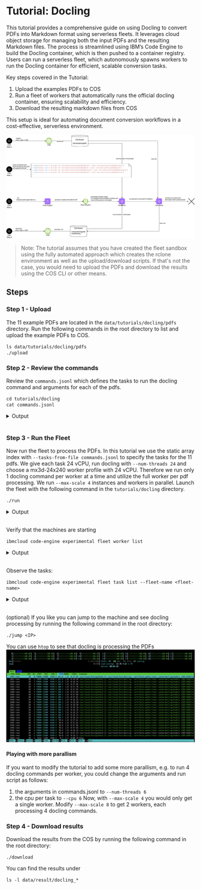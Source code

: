 # Tutorial: Docling

This tutorial provides a comprehensive guide on using Docling to convert PDFs into Markdown format using serverless fleets. It leverages cloud object storage for managing both the input PDFs and the resulting Markdown files. The process is streamlined using IBM’s Code Engine to build the Docling container, which is then pushed to a container registry. Users can run a serverless fleet, which autonomously spawns workers to run the Docling container for efficient, scalable conversion tasks.

Key steps covered in the Tutorial:
1. Upload the examples PDFs to COS
2. Run a fleet of workers that automatically runs the official docling container, ensuring scalability and efficiency.
4. Download the resulting markdown files from COS

This setup is ideal for automating document conversion workflows in a cost-effective, serverless environment.


![](../../images/examples_docling_flow.png)

> Note: The tutorial assumes that you have created the fleet sandbox using the fully automated approach which creates the rclone environment as well as the upload/download scripts. If that's not the case, you would need to upload the PDFs and download the results using the COS CLI or other means.

## Steps


### Step 1 - Upload

The 11 example PDFs are located in the `data/tutorials/docling/pdfs` directory. Run the following commands in the root directory to list and upload the example PDFs to COS.
```
ls data/tutorials/docling/pdfs
./upload
```

### Step 2 - Review the commands

Review the `commands.jsonl` which defines the tasks to run the docling command and arguments for each of the pdfs.
```
cd tutorials/docling
cat commands.jsonl
```

<a name="Output"></a>
<details>
  <summary>Output</summary>

```
➜  cat commands.jsonl

{ "command":"docling", "args": ["--num-threads", "24", "/mnt/ce/data/tutorials/docling/pdfs/2203.01017v2.pdf", "--output", "/mnt/ce/data/result/docling_2203.01017v2.pdf.md" ]}
{ "command":"docling", "args": ["--num-threads", "24", "/mnt/ce/data/tutorials/docling/pdfs/2206.01062.pdf", "--output", "/mnt/ce/data/result/docling_2206.01062.pdf.md" ]}
{ "command":"docling", "args": ["--num-threads", "24", "/mnt/ce/data/tutorials/docling/pdfs/2305.03393v1-pg9.pdf", "--output", "/mnt/ce/data/result/docling_2305.03393v1-pg9.pdf.md" ]}
{ "command":"docling", "args": ["--num-threads", "24", "/mnt/ce/data/tutorials/docling/pdfs/2305.03393v1.pdf", "--output", "/mnt/ce/data/result/docling_2305.03393v1.pdf.md" ]}
{ "command":"docling", "args": ["--num-threads", "24", "/mnt/ce/data/tutorials/docling/pdfs/amt_handbook_sample.pdf", "--output", "/mnt/ce/data/result/docling_amt_handbook_sample.pdf.md" ]}
{ "command":"docling", "args": ["--num-threads", "24", "/mnt/ce/data/tutorials/docling/pdfs/code_and_formula.pdf", "--output", "/mnt/ce/data/result/docling_code_and_formula.pdf.md" ]}
{ "command":"docling", "args": ["--num-threads", "24", "/mnt/ce/data/tutorials/docling/pdfs/picture_classification.pdf", "--output", "/mnt/ce/data/result/docling_picture_classification.pdf.md" ]}
{ "command":"docling", "args": ["--num-threads", "24", "/mnt/ce/data/tutorials/docling/pdfs/redp5110_sampled.pdf", "--output", "/mnt/ce/data/result/docling_redp5110_sampled.pdf.md" ]}
{ "command":"docling", "args": ["--num-threads", "24", "/mnt/ce/data/tutorials/docling/pdfs/right_to_left_01.pdf", "--output", "/mnt/ce/data/result/docling_right_to_left_01.pdf.md" ]}
{ "command":"docling", "args": ["--num-threads", "24", "/mnt/ce/data/tutorials/docling/pdfs/right_to_left_02.pdf", "--output", "/mnt/ce/data/result/docling_right_to_left_02.pdf.md" ]}
{ "command":"docling", "args": ["--num-threads", "24", "/mnt/ce/data/tutorials/docling/pdfs/right_to_left_03.pdf", "--output", "/mnt/ce/data/result/docling_right_to_left_03.pdf.md" ]}
```
</details>
<br/>

### Step 3 - Run the Fleet

Now run the fleet to process the PDFs. In this tutorial we use the static array index with `--tasks-from-file commands.jsonl` to specify the tasks for the 11 pdfs. We give each task 24 vCPU, run docling with `--num-threads 24` and choose a mx3d-24x240 worker profile with 24 vCPU. Therefore we run only 1 docling command per worker at a time and utilize the full worker per pdf processing. We run `--max-scale 4` instances and workers in parallel. Launch the fleet with the following command in the `tutorials/docling` directory.
```
./run
```

<a name="Output"></a>
<details>
  <summary>Output</summary>

```
➜  docling ./run
using image: de.icr.io/ce--fleet-docling/docling
ibmcloud code-engine experimental fleet run --name fleet-0eb02f2f-1
  --image de.icr.io/ce--fleet-docling/docling
  --registry-secret fleet-registry-secret
  --worker-profile mx3d-24x240
  --max-scale 4
  --tasks-from-file commands.jsonl
  --cpu 24
  --memory 240G
Preparing your tasks: ⠼ Please wait...took 11.233582 seconds.
Preparing your tasks: ⠴ Please wait...
COS Bucket used 'ce-fleet-sandbox-data-fbfdde1d'...
Launching fleet 'fleet-0eb02f2f-1'...
Current fleet status 'Launching'...
OK
Getting Fleet 'fleet-0eb02f2f-1'...
OK

Name:          fleet-0eb02f2f-1
Status:        provisioning
Age:           0s
Created:       2025-04-30T08:56:58+02:00
Project Name:  ce-fleet-sandbox--ce-project
ID:            a73a8ed0-fe7d-4335-971d-f9932516b4d3

Task Summary:
  Tasks:                 11
  Instances:             4
  Workers:               4
  Instances per Worker:  1
```
</details>
<br/>


Verify that the machines are starting
```
ibmcloud code-engine experimental fleet worker list
```
<a name="Output"></a>
<details>
  <summary>Output</summary>

```
➜  serverless-fleets ibmcloud ce exp fleet worker list
Listing serverless fleet workers...
OK

Name                           Status   IP            Zone     Age  Profile      Fleet Name
fleet-0eb02f2f-10000-80223816  running  10.243.0.116  eu-de-1  78s  mx3d-24x240  fleet-0eb02f2f-1
fleet-0eb02f2f-10001-07b9f1c9  running  10.243.0.117  eu-de-1  78s  mx3d-24x240  fleet-0eb02f2f-1
fleet-0eb02f2f-10002-33e72f0f  running  10.243.0.115  eu-de-1  78s  mx3d-24x240  fleet-0eb02f2f-1
fleet-0eb02f2f-10003-1a2cc4c0  running  10.243.0.118  eu-de-1  78s  mx3d-24x240  fleet-0eb02f2f-1
```
</details>
<br/>

Observe the tasks:

```
ibmcloud code-engine experimental fleet task list --fleet-name <fleet-name>
```
<a name="Output"></a>
<details>
  <summary>Output</summary>

```
➜  serverless-fleets ibmcloud ce exp fleet task list --fleet-name fleet-0eb02f2f-1
Getting your tasks: ⠸ Please wait...Duration of list in seconds '0.262680'...
Project Name:  ce-fleet-sandbox--ce-project
Project ID:    e1501040-e56e-48b6-b9f0-1695908199bf
Fleet Name:    fleet-0eb02f2f-1
ID:            a73a8ed0-fe7d-4335-971d-f9932516b4d3



COS Task Store:
Bucket Name:  ce-fleet-sandbox-data-fbfdde1d
Prefix:       e1501040-e56e-48b6-b9f0-1695908199bf/a73a8ed0-fe7d-4335-971d-f9932516b4d3/v1/queue/

Task Summary:
Pending Tasks:    7
Running Tasks:    4
Failed Tasks:     0
Succeeded Tasks:  0
```
</details>
<br/>

(optional) If you like you can jump to the machine and see docling processing by running the following command in the root directory:
```
./jump <IP>
```

You can use `htop` to see that docling is processing the PDFs
![](../../images/examples_docling.jpg)


#### Playing with more parallism

If you want to modify the tutorial to add some more parallism, e.g. to run 4 docling commands per worker, you could change the arguments and run script as follows: 
1. the arguments in commands.jsonl to `--num-threads 6`
2. the cpu per task to `--cpu 6`
Now, with `--max-scale 4` you would only get a single worker. Modify `--max-scale 8` to get 2 workers, each processing 4 docling commands.


### Step 4 - Download results

Download the results from the COS by running the following command in the root directory:
```
./download
```

You can find the results under
```
ls -l data/result/docling_*
```


